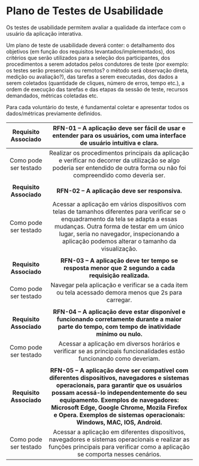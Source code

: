 # Plano de Testes de Usabilidade

Os testes de usabilidade permitem avaliar a qualidade da interface com o usuário da aplicação interativa.

Um plano de teste de usabilidade deverá conter: o detalhamento dos objetivos (em função dos requisitos levantados/implementados), dos critérios que serão utilizados para a seleção dos participantes, dos procedimentos a serem adotados pelos condutores de teste (por exemplo: os testes serão presenciais ou remotos? o método será observação direta, medição ou avaliação?), das tarefas a serem executadas, dos dados a serem coletados (quantidade de cliques, número de erros, tempo etc.), a ordem de execução das tarefas e das etapas da sessão de teste, recursos demandados, métricas coletadas etc.

Para cada voluntário do teste, é fundamental coletar e apresentar todos os dados/métricas previamente definidos.

| **Requisito Associado** 	| **RFN-01 – A aplicação deve ser fácil de usar e entender para os usuários, com uma interface de usuário intuitiva e clara.** 	|
|:---:	|:---:	|
| Como pode ser testado 	| Realizar os procedimentos principais da aplicação e verificar no decorrer da utilização se algo poderia ser entendido de outra forma ou não foi compreendido como deveria ser. |
|  	|  	|
| **Requisito Associado** 	| **RFN-02 – A aplicação deve ser responsiva.** |
| Como pode ser testado 	| Acessar a aplicação em vários dispositivos com telas de tamanhos diferentes para verificar se o enquadramento da tela se adapta a essas mudanças. Outra forma de testar em um único lugar, seria no navegador, inspecionando a aplicação podemos alterar o tamanho da visualização. |
|  	|  	|
| **Requisito Associado** 	| **RFN-03 – A aplicação deve ter tempo se resposta menor que 2 segundo a cada requisição realizada.** |
| Como pode ser testado 	| Navegar pela aplicação e verificar se a cada item ou tela acessado demora menos que 2s para carregar. |
|  	|  	|
| **Requisito Associado** 	| **RFN-04 – A aplicação deve estar disponível e funcionando corretamente durante a maior parte do tempo, com tempo de inatividade mínimo ou nulo.** |
| Como pode ser testado 	| Acessar a aplicação em diversos horários e verificar se as principais funcionalidades estão funcionando como deveriam. |
|  	|  	|
| **Requisito Associado** 	| **RFN-05 – A aplicação deve ser compatível com diferentes dispositivos, navegadores e sistemas operacionais, para garantir que os usuários possam acessá-lo independentemente do seu equipamento. Exemplos de navegadores: Microsoft Edge, Google Chrome, Mozila Firefox e Opera. Exemplos de sistemas operacionais: Windows, MAC, IOS, Android.** |
| Como pode ser testado 	| Acessar a aplicação em diferentes dispositivos, navegadores e sistemas operacionais e realizar as funções principais para verificar como a aplicação se comporta nesses cenários. |
